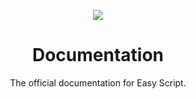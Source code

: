 <p align="center">
  <img src="https://images.easyscript.dev/banner.png">
</p>

<h1 align="center">Documentation</h1>
<p align="center">The official documentation for Easy Script.</p>
